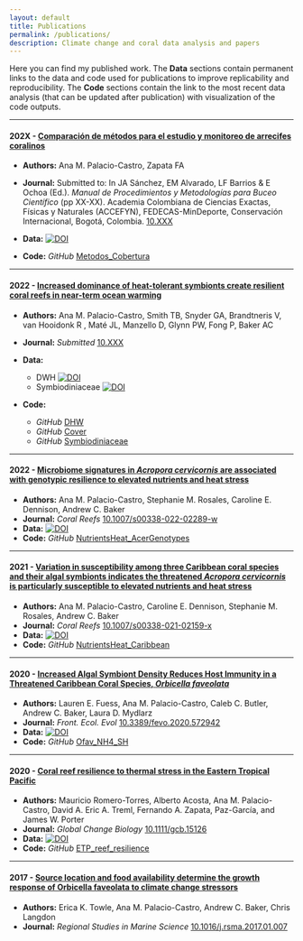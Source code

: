 ```yaml
---
layout: default
title: Publications
permalink: /publications/
description: Climate change and coral data analysis and papers
---
```


Here you can find my published work. The **Data** sections contain permanent links to the data and code used for publications to improve replicability and reproducibility. The **Code** sections contain the link to the most recent data analysis (that can be updated after publication) with visualization of the code outputs. 

-----

#### 202X - [Comparación de métodos para el estudio y monitoreo de arrecifes coralinos](https://linktopub)

* **Authors:** Ana M. Palacio-Castro, Zapata FA
* **Journal:** Submitted to: In JA Sánchez, EM Alvarado, LF Barrios & E Ochoa (Ed.). _Manual de Procedimientos y Metodologías para Buceo Científico_ (pp XX-XX). Academia Colombiana de Ciencias Exactas, Físicas y Naturales (ACCEFYN), FEDECAS-MinDeporte, Conservación Internacional, Bogotá, Colombia. [10.XXX](https://link.topublication)

* **Data:** [![DOI](https://zenodo.org/badge/DOI/10.5281/zenodo.6369273.svg)](https://doi.org/10.5281/zenodo.6369273)
* **Code:** _GitHub_ [Metodos_Cobertura](https://anampc.github.io/Metodos_Cobertura/)
  
-----

#### 2022 - [Increased dominance of heat-tolerant symbionts create resilient coral reefs in near-term ocean warming](https://linktopub)

* **Authors:** Ana M. Palacio-Castro, Smith TB, Snyder GA, Brandtneris V, van Hooidonk R , Maté JL, Manzello D, Glynn PW, Fong P, Baker AC
* **Journal:** _Submitted_ [10.XXX](https://link.topublication)

* **Data:** 
    * DWH [![DOI](https://zenodo.org/badge/213742228.svg)](https://zenodo.org/badge/latestdoi/213742228)
    *  Symbiodiniaceae [![DOI](https://zenodo.org/badge/213963722.svg)](https://zenodo.org/badge/latestdoi/213963722)
* **Code:**
    * _GitHub_ [DHW](https://anampc.github.io/DHW_Uva/)
    * _GitHub_ [Cover](https://anampc.github.io/Uva_Cover_Bleaching/)
    * _GitHub_ [Symbiodiniaceae](https://anampc.github.io/Symbiodiniaceae_Uva/)
  
-----

#### 2022 - [Microbiome signatures in *Acropora cervicornis* are associated with genotypic resilience to elevated nutrients and heat stress](https://rdcu.be/cRFc1)

* **Authors:** Ana M. Palacio-Castro, Stephanie M. Rosales, Caroline E. Dennison, Andrew C. Baker
* **Journal:** _Coral Reefs_ [10.1007/s00338-022-02289-w](https://rdcu.be/cRFc1)
* **Data:** [![DOI](https://zenodo.org/badge/218383066.svg)](https://zenodo.org/badge/latestdoi/218383066)
* **Code:** _GitHub_ [NutrientsHeat_AcerGenotypes](https://anampc.github.io/Nutrients_Genotypes/)
  
-----


#### 2021 - [Variation in susceptibility among three Caribbean coral species and their algal symbionts indicates the threatened *Acropora cervicornis* is particularly susceptible to elevated nutrients and heat stress](https://rdcu.be/cpS3F)

* **Authors:** Ana M. Palacio-Castro, Caroline E. Dennison, Stephanie M. Rosales, Andrew C. Baker
* **Journal:** _Coral Reefs_ [10.1007/s00338-021-02159-x](https://rdcu.be/cpS3F)
* **Data:** [![DOI](https://zenodo.org/badge/DOI/10.5281/zenodo.4632232.svg)](https://doi.org/10.5281/zenodo.4632232)
* **Code:** _GitHub_ [NutrientsHeat_Caribbean](https://anampc.github.io/NutrientsHeat_Caribbean/)
  
-----

#### 2020 - [Increased Algal Symbiont Density Reduces Host Immunity in a Threatened Caribbean Coral Species, *Orbicella faveolata*](https://doi.org/10.3389/fevo.2020.572942)

* **Authors:** Lauren E. Fuess, Ana M. Palacio-Castro, Caleb C. Butler, Andrew C. Baker, Laura D. Mydlarz
* **Journal:** _Front. Ecol. Evol_  [10.3389/fevo.2020.572942](https://doi.org/10.3389/fevo.2020.572942) 
* **Data:** [![DOI](https://zenodo.org/badge/224942894.svg)](https://zenodo.org/badge/latestdoi/224942894)
* **Code:** _GitHub_ [Ofav_NH4_SH](https://anampc.github.io/Ofav_NH4_SH/)
  
-----

#### 2020 - [Coral reef resilience to thermal stress in the Eastern Tropical Pacific](http://dx.doi.org/10.1111/gcb.15126)

* **Authors:** Mauricio Romero-Torres, Alberto Acosta, Ana M. Palacio-Castro, David A. Eric A. Treml, Fernando A. Zapata, Paz-García, and James W. Porter
* **Journal:** _Global Change Biology_ [10.1111/gcb.15126](http://dx.doi.org/10.1111/gcb.15126)
* **Data:** [![DOI](https://zenodo.org/badge/doi/10.5281/zenodo.3404205.svg)](http://dx.doi.org/10.5281/zenodo.3404205)
* **Code:** _GitHub_ [ETP_reef_resilience](https://anampc.github.io/ETP_reef_resilience/)

-----

#### 2017 - [Source location and food availability determine the growth response of Orbicella faveolata to climate change stressors](https://doi.org/10.1016/j.rsma.2017.01.007)

* **Authors:** Erica K. Towle, Ana M. Palacio-Castro, Andrew C. Baker, Chris Langdon
* **Journal:** _Regional Studies in Marine Science_ [10.1016/j.rsma.2017.01.007](https://doi.org/10.1016/j.rsma.2017.01.007)



